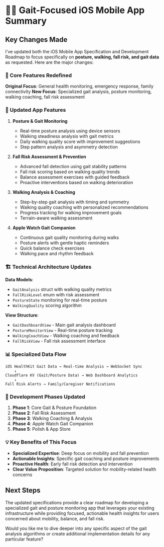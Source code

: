 # 🚶‍♂️ Gait-Focused iOS Mobile App Summary

## Key Changes Made

I've updated both the iOS Mobile App Specification and Development Roadmap to focus specifically on **posture, walking, fall risk, and gait data** as requested. Here are the major changes:

### 🎯 Core Features Redefined

**Original Focus**: General health monitoring, emergency response, family connectivity
**New Focus**: Specialized gait analysis, posture monitoring, walking coaching, fall risk assessment

### 📱 Updated App Features

1. **Posture & Gait Monitoring**
   - Real-time posture analysis using device sensors
   - Walking steadiness analysis with gait metrics
   - Daily walking quality score with improvement suggestions
   - Step pattern analysis and asymmetry detection

2. **Fall Risk Assessment & Prevention**
   - Advanced fall detection using gait stability patterns
   - Fall risk scoring based on walking quality trends
   - Balance assessment exercises with guided feedback
   - Proactive interventions based on walking deterioration

3. **Walking Analysis & Coaching**
   - Step-by-step gait analysis with timing and symmetry
   - Walking quality coaching with personalized recommendations
   - Progress tracking for walking improvement goals
   - Terrain-aware walking assessment

4. **Apple Watch Gait Companion**
   - Continuous gait quality monitoring during walks
   - Posture alerts with gentle haptic reminders
   - Quick balance check exercises
   - Walking pace and rhythm feedback

### 🏗️ Technical Architecture Updates

**Data Models**:

- `GaitAnalysis` struct with walking quality metrics
- `FallRiskLevel` enum with risk assessment
- `PostureState` monitoring for real-time posture
- `WalkingQuality` scoring algorithm

**View Structure**:

- `GaitDashboardView` - Main gait analysis dashboard
- `PostureMonitorView` - Real-time posture tracking
- `WalkingCoachView` - Walking coaching and feedback
- `FallRiskView` - Fall risk assessment interface

### 📊 Specialized Data Flow

```text
iOS HealthKit Gait Data → Real-time Analysis → WebSocket Sync
    ↓
Cloudflare KV (Gait/Posture Data) → Web Dashboard Analytics
    ↓
Fall Risk Alerts → Family/Caregiver Notifications
```

### 🎯 Development Phases Updated

1. **Phase 1**: Core Gait & Posture Foundation
2. **Phase 2**: Fall Risk Assessment
3. **Phase 3**: Walking Coaching & Analysis
4. **Phase 4**: Apple Watch Gait Companion
5. **Phase 5**: Polish & App Store

### 💡 Key Benefits of This Focus

- **Specialized Expertise**: Deep focus on mobility and fall prevention
- **Actionable Insights**: Specific gait coaching and posture improvements
- **Proactive Health**: Early fall risk detection and intervention
- **Clear Value Proposition**: Targeted solution for mobility-related health concerns

## Next Steps

The updated specifications provide a clear roadmap for developing a specialized gait and posture monitoring app that leverages your existing infrastructure while providing focused, actionable health insights for users concerned about mobility, balance, and fall risk.

Would you like me to dive deeper into any specific aspect of the gait analysis algorithms or create additional implementation details for any particular feature?
